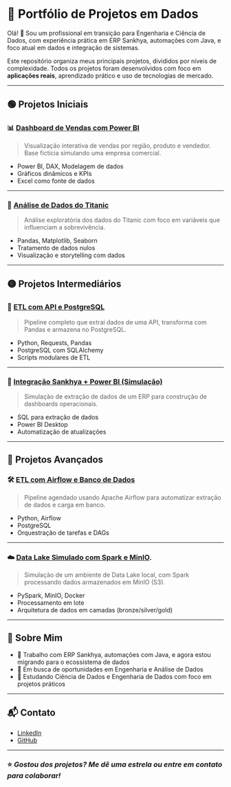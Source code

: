 # 💼 Portfólio de Projetos em Dados

Olá! 👋 Sou um profissional em transição para Engenharia e Ciência de Dados, com experiência prática em ERP Sankhya, automações com Java, e foco atual em dados e integração de sistemas.

Este repositório organiza meus principais projetos, divididos por níveis de complexidade. Todos os projetos foram desenvolvidos com foco em **aplicações reais**, aprendizado prático e uso de tecnologias de mercado.

---

## 🟢 Projetos Iniciais

### 📊 [Dashboard de Vendas com Power BI](https://github.com/Lcjuniornet/data-dashboard-vendas-powerbi)
> Visualização interativa de vendas por região, produto e vendedor. Base fictícia simulando uma empresa comercial.

- Power BI, DAX, Modelagem de dados
- Gráficos dinâmicos e KPIs
- Excel como fonte de dados

---

### 🚢 [Análise de Dados do Titanic](https://github.com/Lcjuniornet/data-eda-analise-titanic)
> Análise exploratória dos dados do Titanic com foco em variáveis que influenciam a sobrevivência.

- Pandas, Matplotlib, Seaborn
- Tratamento de dados nulos
- Visualização e storytelling com dados

---

## 🟡 Projetos Intermediários

### 🔄 [ETL com API e PostgreSQL](https://github.com/Lcjuniornet/data-etl-api-python-postgresql)
> Pipeline completo que extrai dados de uma API, transforma com Pandas e armazena no PostgreSQL.

- Python, Requests, Pandas
- PostgreSQL com SQLAlchemy
- Scripts modulares de ETL

---

### 🧩 [Integração Sankhya + Power BI (Simulação)](https://github.com/Lcjuniornet/data-integration-powerbi-sankhya)
> Simulação de extração de dados de um ERP para construção de dashboards operacionais.

- SQL para extração de dados
- Power BI Desktop
- Automatização de atualizações

---

## 🔴 Projetos Avançados

### 🛠️ [ETL com Airflow e Banco de Dados](https://github.com/Lcjuniornet/data-pipeline-etl-airflow)
> Pipeline agendado usando Apache Airflow para automatizar extração de dados e carga em banco.

- Python, Airflow
- PostgreSQL
- Orquestração de tarefas e DAGs

---

### ☁️ [Data Lake Simulado com Spark e MinIO](https://github.com/Lcjuniornet/datalake-spark-minio).
> Simulação de um ambiente de Data Lake local, com Spark processando dados armazenados em MinIO (S3).

- PySpark, MinIO, Docker
- Processamento em lote
- Arquitetura de dados em camadas (bronze/silver/gold)

---

## 📌 Sobre Mim

- 💼 Trabalho com ERP Sankhya, automações com Java, e agora estou migrando para o ecossistema de dados
- 🎯 Em busca de oportunidades em Engenharia e Análise de Dados
- 🧠 Estudando Ciência de Dados e Engenharia de Dados com foco em projetos práticos

---

## 📬 Contato

- [LinkedIn](https://www.linkedin.com/in/seulinkedin)
- [GitHub](https://github.com/Lcjuniornet)

---

### ⭐ *Gostou dos projetos? Me dê uma estrela ou entre em contato para colaborar!*
